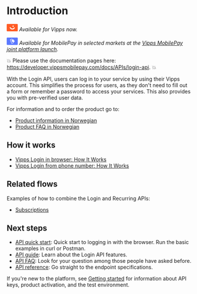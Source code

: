<!-- START_METADATA
---
title: Introduction to the Login API
sidebar_label: Introduction
sidebar_position: 1
hide_table_of_contents: true
description: Use the Login API to allow users to log in to your service by using their Vipps account.
pagination_next: null
pagination_prev: null
---
END_METADATA -->

# Introduction

![Vipps](./images/vipps.png) *Available for Vipps now.*

![MobilePay](./images/mp.png) *Available for MobilePay in selected markets at the [Vipps MobilePay joint platform launch](https://www.vippsmobilepay.com/#about).*

<!-- START_COMMENT -->
💥 Please use the documentation pages here: <https://developer.vippsmobilepay.com/docs/APIs/login-api>. 💥
<!-- END_COMMENT -->

With the Login API, users can log in to your service by using their Vipps account.
This simplifies the process for users, as they don't need to fill out a form or remember a password to access your services.
This also provides you with pre-verified user data.

For information and to order the product go to:

* [Product information in Norwegian](https://vipps.no/produkter-og-tjenester/bedrift/logg-inn-med-vipps/logg-inn-med-vipps/)
* [Product FAQ in Norwegian](https://vipps.no/hjelp/vipps/vipps-logg-inn)

## How it works

* [Vipps Login in browser: How It Works](./how-it-works/vipps-login-api-howitworks.md)
* [Vipps Login from phone number: How It Works](./how-it-works/vipps-login-from-phone-number-api-howitworks.md)

## Related flows

Examples of how to combine the Login and Recurring APIs:

* [Subscriptions](https://developer.vippsmobilepay.com/docs/solutions/recurring-and-login)

## Next steps

* [API quick start](vipps-login-api-quick-start.md): Quick start to logging in with the browser. Run the basic examples in curl or Postman.
* [API guide](api-guide/README.md): Learn about the Login API features.
* [API FAQ](vipps-login-api-faq.md): Look for your question among those people have asked before.
* [API reference](https://developer.vippsmobilepay.com/api/login): Go straight to the endpoint specifications.

If you're new to the platform, see
[Getting started](https://developer.vippsmobilepay.com/docs/getting-started/)
for information about API keys, product activation, and the test environment.
